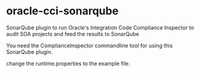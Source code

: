 # oracle-cci-sonarqube
SonarQube plugin to run Oracle's Integration Code Compliance Inspector to audit SOA projects and feed the results to SonarQube
 
You need the ComplianceInspector commandline tool for using this SonarQube plugin.

change the runtime.properties to the example file.
